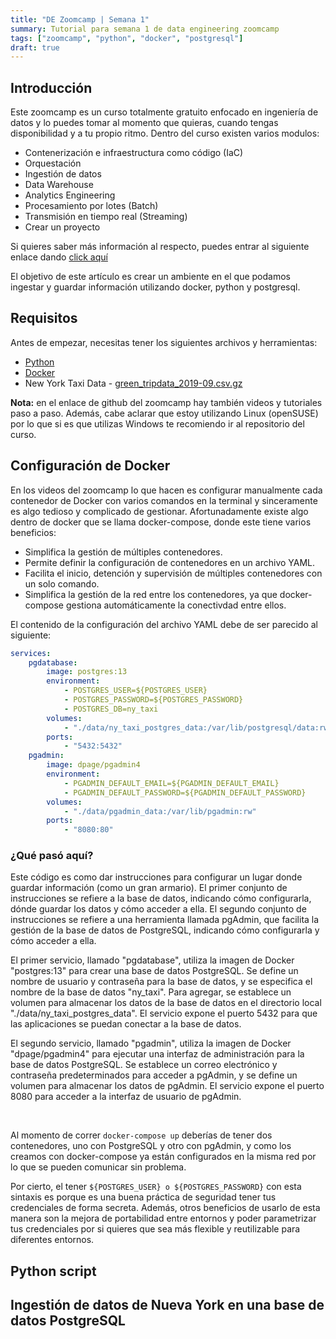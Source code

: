 ```yaml
---
title: "DE Zoomcamp | Semana 1"
summary: Tutorial para semana 1 de data engineering zoomcamp
tags: ["zoomcamp", "python", "docker", "postgresql"]
draft: true
---
```


## Introducción
Este zoomcamp es un curso totalmente gratuito enfocado en ingeniería de datos y lo puedes tomar al momento que quieras, cuando tengas disponibilidad y a tu propio ritmo. Dentro del curso existen varios modulos:

* Contenerización e infraestructura como código (IaC)
* Orquestación
* Ingestión de datos
* Data Warehouse
* Analytics Engineering
* Procesamiento por lotes (Batch)
* Transmisión en tiempo real (Streaming)
* Crear un proyecto

Si quieres saber más información al respecto, puedes entrar al siguiente enlace dando [click aquí](https://github.com/DataTalksClub/data-engineering-zoomcamp)  

El objetivo de este artículo es crear un ambiente en el que podamos ingestar y guardar información utilizando docker, python y postgresql.

## Requisitos

Antes de empezar, necesitas tener los siguientes archivos y herramientas:

* [Python](https://www.python.org/downloads/)
* [Docker](https://docs.docker.com/engine/install/)
* New York Taxi Data - [green_tripdata_2019-09.csv.gz](https://github.com/DataTalksClub/nyc-tlc-data/releases/download/green/green_tripdata_2019-09.csv.gz)

**Nota:** en el enlace de github del zoomcamp hay también videos y tutoriales paso a paso. Además, cabe aclarar que estoy utilizando Linux (openSUSE) por lo que si es que utilizas Windows te recomiendo ir al repositorio del curso. 

## Configuración de Docker
En los videos del zoomcamp lo que hacen es configurar manualmente cada contenedor de Docker con varios comandos en la terminal y sinceramente es algo tedioso y complicado de gestionar. Afortunadamente existe algo dentro de docker que se llama docker-compose, donde este tiene varios beneficios:

- Simplifica la gestión de múltiples contenedores.
- Permite definir la configuración de contenedores en un archivo YAML.
- Facilita el inicio, detención y supervisión de múltiples contenedores con un solo comando.
- Simplifica la gestión de la red entre los contenedores, ya que docker-compose gestiona automáticamente la conectivdad entre ellos.

El contenido de la configuración del archivo YAML debe de ser parecido al siguiente:
```yaml
services:
    pgdatabase:
        image: postgres:13
        environment:
            - POSTGRES_USER=${POSTGRES_USER}
            - POSTGRES_PASSWORD=${POSTGRES_PASSWORD}
            - POSTGRES_DB=ny_taxi
        volumes:
            - "./data/ny_taxi_postgres_data:/var/lib/postgresql/data:rw"
        ports:
            - "5432:5432"
    pgadmin:
        image: dpage/pgadmin4
        environment:
            - PGADMIN_DEFAULT_EMAIL=${PGADMIN_DEFAULT_EMAIL}
            - PGADMIN_DEFAULT_PASSWORD=${PGADMIN_DEFAULT_PASSWORD}
        volumes:
            - "./data/pgadmin_data:/var/lib/pgadmin:rw"
        ports:
            - "8080:80"
```
### ¿Qué pasó aquí?

Este código es como dar instrucciones para configurar un lugar donde guardar información (como un gran armario). El primer conjunto de instrucciones se refiere a la base de datos, indicando cómo configurarla, dónde guardar los datos y cómo acceder a ella. El segundo conjunto de instrucciones se refiere a una herramienta llamada pgAdmin, que facilita la gestión de la base de datos de PostgreSQL, indicando cómo configurarla y cómo acceder a ella.

El primer servicio, llamado "pgdatabase", utiliza la imagen de Docker "postgres:13" para crear una base de datos PostgreSQL. Se define un nombre de usuario y contraseña para la base de datos, y se especifica el nombre de la base de datos "ny_taxi". Para agregar, se establece un volumen para almacenar los datos de la base de datos en el directorio local "./data/ny_taxi_postgres_data". El servicio expone el puerto 5432 para que las aplicaciones se puedan conectar a la base de datos.

El segundo servicio, llamado "pgadmin", utiliza la imagen de Docker "dpage/pgadmin4" para ejecutar una interfaz de administración para la base de datos PostgreSQL. Se establece un correo electrónico y contraseña predeterminados para acceder a pgAdmin, y se define un volumen para almacenar los datos de pgAdmin. El servicio expone el puerto 8080 para acceder a la interfaz de usuario de pgAdmin.

&nbsp;

Al momento de correr `docker-compose up` deberías de tener dos contenedores, uno con PostgreSQL y otro con pgAdmin, y como los creamos con docker-compose ya están configurados en la misma red por lo que se pueden comunicar sin problema.

Por cierto, el tener `${POSTGRES_USER} o ${POSTGRES_PASSWORD}` con esta sintaxis es porque es una buena práctica de seguridad tener tus credenciales de forma secreta. Además, otros beneficios de usarlo de esta manera son la mejora de portabilidad entre entornos y poder parametrizar tus credenciales por si quieres que sea más flexible y reutilizable para diferentes entornos.


## Python script


## Ingestión de datos de Nueva York en una base de datos PostgreSQL




